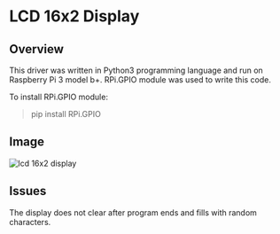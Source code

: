 # LCD 16x2 Display

## Overview
This driver was written in Python3 programming language and run on Raspberry Pi 3 model b+. RPi.GPIO module was used to write this code.

To install RPi.GPIO module:
> pip install RPi.GPIO

## Image
![lcd 16x2 display](https://external-content.duckduckgo.com/iu/?u=https%3A%2F%2Fn3.sdlcdn.com%2Fimgs%2Fh%2F1%2F7%2FLCD-16X2-Alphanumeric-Display-Blue-SDL525121369-2-7731f.jpg&f=1&nofb=1&ipt=da26076a82758cc6f2bd37b3678d104e278194162d6fbc98ff856747a100cec6&ipo=images)

## Issues
The display does not clear after program ends and fills with random characters.